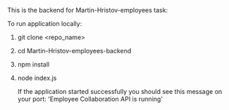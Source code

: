 This is the backend for Martin-Hristov-employees task:

To run application locally:
1. git clone <repo_name>
2. cd Martin-Hristov-employees-backend
3. npm install
4. node index.js

   If the application started successfully you should see this message on your port: 'Employee Collaboration API is running'
